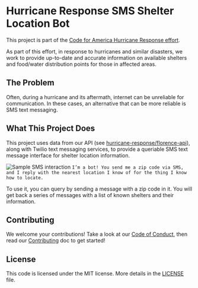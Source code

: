 
# Hurricane Response SMS Shelter Location Bot

This project is part of the [Code for America Hurricane Response effort](https://www.hurricane-response.org).

As part of this effort, in response to hurricanes and similar disasters, we work to provide up-to-date and accurate information on available shelters and food/water distribution points for those in affected areas.

## The Problem

Often, during a hurricane and its aftermath, internet can be unreliable for communication. In these cases, an alternative that can be more reliable is SMS text messaging.

## What This Project Does

This project uses data from our API (see [hurricane-response/florence-api](https://github.com/hurricane-response/florence-api)), along with Twilio text messaging services, to provide a queriable SMS text message interface for shelter location information.

![Sample SMS interaction](./sms-location-bot-example.png "Robots love to help!")
`I’m a bot! You send me a zip code via SMS, and I reply with the nearest location I know of for the thing I know how to locate.`

To use it, you can query by sending a message with a zip code in it. You will get back a series of messages with a list of known shelters and their information.

## Contributing

We welcome your contributions! Take a look at our [Code of Conduct](Code_of_Conduct.md), then read our [Contributing](CONTRIBUTING.md) doc to get started!

## License

This code is licensed under the MIT license. More details in the [LICENSE](LICENSE) file.
